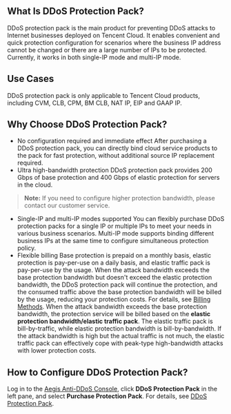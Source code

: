 ## What Is DDoS Protection Pack?
DDoS protection pack is the main product for preventing DDoS attacks to Internet businesses deployed on Tencent Cloud. It enables convenient and quick protection configuration for scenarios where the business IP address cannot be changed or there are a large number of IPs to be protected. Currently, it works in both single-IP mode and multi-IP mode.

## Use Cases
DDoS protection pack is only applicable to Tencent Cloud products, including CVM, CLB, CPM, BM CLB, NAT IP, EIP and GAAP IP.

## Why Choose DDoS Protection Pack?
- No configuration required and immediate effect
After purchasing a DDoS protection pack, you can directly bind cloud service products to the pack for fast protection, without additional source IP replacement required.
- Ultra high-bandwidth protection
DDoS protection pack provides 200 Gbps of base protection and 400 Gbps of elastic protection for servers in the cloud.
>**Note:**
>If you need to configure higher protection bandwidth, please contact our customer service.
- Single-IP and multi-IP modes supported
You can flexibly purchase DDoS protection packs for a single IP or multiple IPs to meet your needs in various business scenarios. Multi-IP mode supports binding different business IPs at the same time to configure simultaneous protection policy.
- Flexible billing
Base protection is prepaid on a monthly basis, elastic protection is pay-per-use on a daily basis, and elastic traffic pack is pay-per-use by the usage. When the attack bandwidth exceeds the base protection bandwidth but doesn't exceed the elastic protection bandwidth, the DDoS protection pack will continue the protection, and the consumed traffic above the base protection bandwidth will be billed by the usage, reducing your protection costs. For details, see [Billing Methods](https://intl.cloud.tencent.com/document/product/685/15263).
When the attack bandwidth exceeds the base protection bandwidth, the protection service will be billed based on the **elastic protection bandwidth/elastic traffic pack**. The elastic traffic pack is bill-by-traffic, while elastic protection bandwidth is bill-by-bandwidth. If the attack bandwidth is high but the actual traffic is not much, the elastic traffic pack can effectively cope with peak-type high-bandwidth attacks with lower protection costs.
## How to Configure DDoS Protection Pack?
Log in to the [Aegis Anti-DDoS Console](https://cloud.tencent.com/login?s_url=https%3A%2F%2Fconsole.cloud.tencent.com%2Fgamesec), click **DDoS Protection Pack** in the left pane, and select **Purchase Protection Pack**. For details, see [DDoS Protection Pack](https://intl.cloud.tencent.com/document/product/685/15338).
